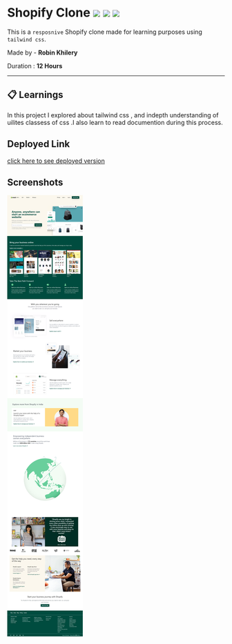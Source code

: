 # Shopify Clone ![](https://img.shields.io/badge/-HTML-yellowgreen) ![](https://img.shields.io/badge/-CSS-orange)  ![](https://img.shields.io/badge/-%20tailwind-yellow)
 
  
 This is a `resposnive` Shopify clone made for learning purposes using `tailwind css`. 


Made by - **Robin Khilery**

Duration : **12 Hours**

***
 
## :clipboard: Learnings
 In this project I explored about tailwind css , and indepth understanding of uilites classess of css .I also learn to read documention during this process.
 

## Deployed Link
 [click here to see deployed version](https://shopify-clone-link.netlify.app/ "Click to Visit Link") 


## Screenshots
![](./assets/Screenshot.png)




 